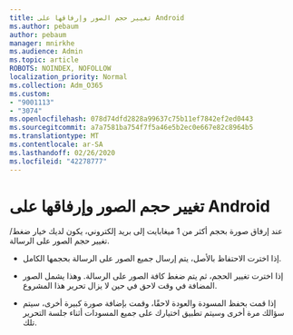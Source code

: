 ```yaml
---
title: تغيير حجم الصور وإرفاقها على Android
ms.author: pebaum
author: pebaum
manager: mnirkhe
ms.audience: Admin
ms.topic: article
ROBOTS: NOINDEX, NOFOLLOW
localization_priority: Normal
ms.collection: Adm_O365
ms.custom:
- "9001113"
- "3074"
ms.openlocfilehash: 078d74dfd2828a99637c75b11ef7842ef2ed0443
ms.sourcegitcommit: a7a7581ba754f7f5a46e5b2ec0e667e82c8964b5
ms.translationtype: MT
ms.contentlocale: ar-SA
ms.lasthandoff: 02/26/2020
ms.locfileid: "42278777"
---
```

# <a name="resize-and-attach-images-on-android"></a>تغيير حجم الصور وإرفاقها على Android

عند إرفاق صورة بحجم أكثر من 1 ميغابايت إلى بريد إلكتروني، يكون لديك خيار ضغط/تغيير حجم الصور على الرسالة.
 
- إذا اخترت الاحتفاظ بالأصل، يتم إرسال جميع الصور على الرسالة بحجمها الكامل.
 
- إذا اخترت تغيير الحجم، ثم يتم ضغط كافة الصور على الرسالة.  وهذا يشمل الصور المضافة في وقت لاحق في حين لا يزال تحرير هذا المشروع.
 
- إذا قمت بحفظ المسودة والعودة لاحقًا، وقمت بإضافة صورة كبيرة أخرى، سيتم سؤالك مرة أخرى وسيتم تطبيق اختيارك على جميع المسودات أثناء جلسة التحرير تلك.
 

